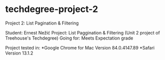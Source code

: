 # techdegree-project-2
 Project 2: List Pagination & Filtering

Student: Ernest Nežić
Project: List Paggination & Filtering (Unit 2 project of Treehouse's Techdegree)
Going for: Meets Expectation grade

Project tested in:
    *Google Chrome for Mac Version 84.0.4147.89 
    *Safari Version 13.1.2